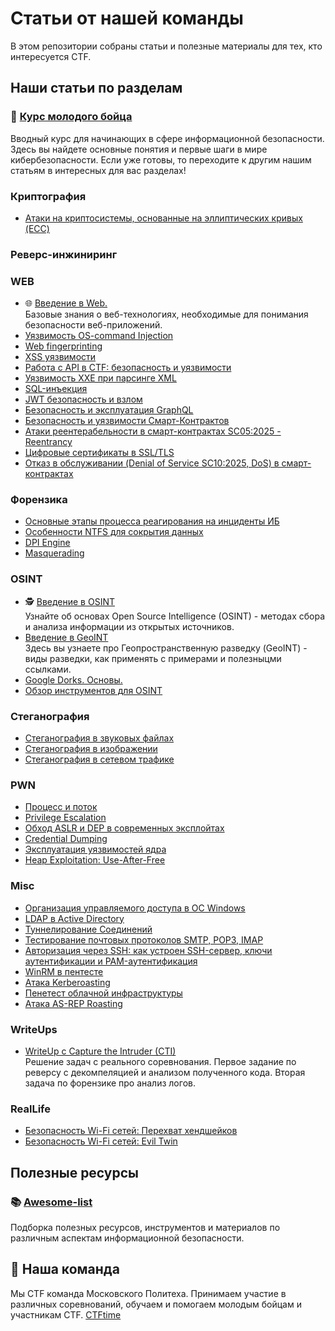 # Статьи от нашей команды

В этом репозитории собраны статьи и полезные материалы для тех, кто интересуется CTF.

## Наши статьи по разделам

### 🔰 [Курс молодого бойца](/Misc/young_fighter_course.md)
Вводный курс для начинающих в сфере информационной безопасности. Здесь вы найдете основные понятия и первые шаги в мире кибербезопасности. Если уже готовы, то переходите к другим нашим статьям в интересных для вас разделах!

### Криптография
* [Атаки на криптосистемы, основанные на эллиптических кривых (ECC)](Cryptography/ECC.md)

### Реверс-инжиниринг

### WEB
* 🌐 [Введение в Web.](/WEB/introduction_to_the_Web.md)  
Базовые знания о веб-технологиях, необходимые для понимания безопасности веб-приложений.
* [Уязвимость OS-command Injection](/WEB/OS_Injection.md)
* [Web fingerprinting](/WEB/web-fingerprinting.md)
* [XSS уязвимости](/WEB/XSS.md)
* [Работа с API в CTF: безопасность и уязвимости](/WEB/working%20with%20API.md)
* [Уязвимость XXE при парсинге XML](/WEB/XXE_Guide.md)
* [SQL-инъекция](/WEB/SQL%20Injection.md)
* [JWT безопасность и взлом](/WEB/JWT_testing.md)
* [Безопасность и эксплуатация GraphQL](WEB/GraphQL.md)
* [Безопасность и уязвимости Смарт-Контрактов](/WEB/Smart-contracts_OWASP_TOP10.md)
* [Атаки реентерабельности в смарт-контрактах SC05:2025 - Reentrancy](/WEB/Reentrancy_Smart-Contract_Vulnerability.md)
* [Цифровые сертификаты в SSL/TLS](/WEB/Digital%certificates%in%SSL_TLS.md)
* [Отказ в обслуживании (Denial of Service SC10:2025, DoS) в смарт-контрактах](/WEB/DOS_Attack_Smart-Contracts.md)

### Форензика
* [Основные этапы процесса реагирования на инциденты ИБ](/Forensic/Основные%20этапы%20процесса%20реагирования%20на%20инциденты%20ИБ.md)
* [Особенности NTFS для сокрытия данных](/Forensic/NTFS_features_to_hide_data.md)
* [DPI Engine](/Forensic/DPI%Engine.md)
* [Masquerading](/Forensic/Masquerading.md)

### OSINT
* 🕵️ [Введение в OSINT](/OSINT/introduction_to_OSINT.md)  
Узнайте об основах Open Source Intelligence (OSINT) - методах сбора и анализа информации из открытых источников.
* [Введение в GeoINT](/OSINT/GeoINT_article.md)  
Здесь вы узнаете про Геопространственную разведку (GeoINT) - виды разведки, как применять с примерами и полезныцми ссылками.
* [Google Dorks. Основы.](/OSINT/introduction-to-googledorks.md)
* [Обзор инструментов для OSINT](/OSINT/osint-instruments.md)

### Стеганография
* [Стеганография в звуковых файлах](/steganography/audio_steganography.md)
* [Стеганография в изображении](/steganography/image_steganography.md)
* [Стеганография в сетевом трафике](/steganography/network-steganography.md)
  
### PWN
* [Процесс и поток](/PWN/Процесс%20и%20поток.md)
* [Privilege Escalation](/PWN/privilege_escalation.md)
* [Обход ASLR и DEP в современных эксплойтах](/PWN/Bypassing_ASLR_and_DEP_in_modern_exploits.md)
* [Credential Dumping](/PWN/Credential_Dumping.md)
* [Эксплуатация уязвимостей ядра](/PWN/Kernel_Exploitation.md)
* [Heap Exploitation: Use-After-Free](https://github.com/AnaktaCTF/CTF/blob/main/PWN/UAF.md)

### Misc
* [Организация управляемого доступа в ОС Windows](/Misc/Организация%20управляемого%20доступа%20в%20ОС%20Windows.md)
* [LDAP в Active Directory](/Misc/Pentest_Active_Directory_LDAP.md)
* [Туннелирование Соединений](/Misc/tunneling_of_connections.md)
* [Тестирование почтовых протоколов SMTP, POP3, IMAP](/Misc/Postal_Protocols.md)
* [Авторизация через SSH: как устроен SSH-сервер, ключи аутентификации и PAM-аутентификация](/Misc/SSH.md)
* [WinRM в пентесте](/Misc/WinRM_in_pentest.md)
* [Атака Kerberoasting](/Misc/Kerberoasting.md)
* [Пенетест облачной инфраструктуры](/Misc/Cloud%20CTF.md)
* [Атака AS-REP Roasting](/Misc/AS_REP_Roasting.md)

### WriteUps
* [WriteUp с Capture the Intruder (CTI)](/WriteUps/CTI_writeup.md)  
Решение задач с реального соревнования. Первое задание по реверсу с декомпеляцией и анализом полученного кода. Вторая задача по форензике про анализ логов. 

### RealLife
* [Безопасность Wi-Fi сетей: Перехват хендшейков](/RealLife/Capturing_WiFi_Handshakes.md)
* [Безопасность Wi-Fi сетей: Evil Twin](/RealLife/Evil_Twin_Wifi.md)

## Полезные ресурсы

### 📚 [Awesome-list](/Misc/awesome.md)
Подборка полезных ресурсов, инструментов и материалов по различным аспектам информационной безопасности.

## 👾 Наша команда
Мы CTF команда Московского Политеха. Принимаем участие в различных соревнований, обучаем и помогаем молодым бойцам и участникам CTF.
[CTFtime](https://ctftime.org/team/150251)

